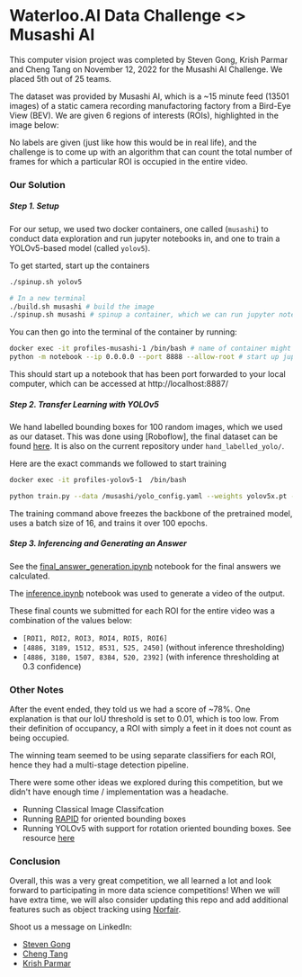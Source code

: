 # Waterloo.AI Data Challenge <> Musashi AI
This computer vision project was completed by Steven Gong, Krish Parmar and Cheng Tang on November 12, 2022 for the Musashi AI Challenge. We placed 5th out of 25 teams.

The dataset was provided by Musashi AI, which is a ~15 minute feed (13501 images) of a static camera recording manufactoring factory from a Bird-Eye View (BEV). We are given 6 regions of interests (ROIs), highlighted in the image below:


No labels are given (just like how this would be in real life), and the challenge is to come up with an algorithm that can count the total number of frames for which a particular ROI is occupied in the entire video.


### Our Solution
##### Step 1. Setup
For our setup, we used two docker containers, one called (`musashi`) to conduct data exploration and run jupyter notebooks in, and one to train a YOLOv5-based model (called `yolov5`).

To get started, start up the containers
```bash
./spinup.sh yolov5

# In a new terminal
./build.sh musashi # build the image
./spinup.sh musashi # spinup a container, which we can run jupyter notebook in
```

You can then go into the terminal of the container by running:
```bash
docker exec -it profiles-musashi-1 /bin/bash # name of container might be different
python -m notebook --ip 0.0.0.0 --port 8888 --allow-root # start up jupyter notebook
```

This should start up a notebook that has been port forwarded to your local computer, which can be accessed at http://localhost:8887/


##### Step 2. Transfer Learning with YOLOv5
We hand labelled bounding boxes for 100 random images, which we used as our dataset. This was done using [Roboflow], the final dataset can be found [here](https://universe.roboflow.com/musashiai/musashiai). It is also on the current repository under `hand_labelled_yolo/`.

Here are the exact commands we followed to start training
```bash
docker exec -it profiles-yolov5-1  /bin/bash 

python train.py --data /musashi/yolo_config.yaml --weights yolov5x.pt --epochs 100 --batch 16 --freeze 10
```
The training command above freezes the backbone of the pretrained model, uses a batch size of 16, and trains it over 100 epochs.

##### Step 3. Inferencing and Generating an Answer
See the [final_answer_generation.ipynb](final_answer_generation.ipynb) notebook for the final answers we calculated.

The [inference.ipynb](inference.ipynb) notebook was used to generate a video of the output.

These final counts we submitted for each ROI for the entire video was a combination of the values below:
- `[ROI1, ROI2, ROI3, ROI4, ROI5, ROI6]`
- `[4886, 3189, 1512, 8531, 525, 2450]` (without inference thresholding)
- `[4886, 3180, 1507, 8384, 520, 2392]` (with inference thresholding at 0.3 confidence)


### Other Notes
After the event ended, they told us we had a score of ~78%. One explanation is that our IoU threshold is set to 0.01, which is too low. From their definition of occupancy, a ROI with simply a feet in it does not count as being occupied.

The winning team seemed to be using separate classifiers for each ROI, hence they had a multi-stage detection pipeline.

There were some other ideas we explored during this competition, but we didn't have enough time / implementation was a headache.

- Running Classical Image Classifcation
- Running [RAPID](https://github.com/duanzhiihao/RAPiD) for oriented bounding boxes
- Running YOLOv5 with support for rotation oriented bounding boxes. See resource [here](https://blog.roboflow.com/yolov5-for-oriented-object-detection/)


### Conclusion
Overall, this was a very great competition, we all learned a lot and look forward to participating in more data science competitions! When we will have extra time, we will also consider updating this repo and add additional features such as object tracking using [Norfair](https://github.com/tryolabs/norfair).

Shoot us a message on LinkedIn:
- [Steven Gong](https://www.linkedin.com/in/gong-steven/)
- [Cheng Tang](https://www.linkedin.com/in/cheng-tang-a584a71b2/)
- [Krish Parmar](https://www.linkedin.com/in/parmarkrish/)